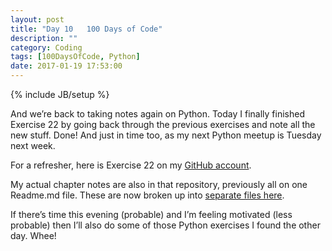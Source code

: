 ```yaml
---
layout: post
title: "Day 10   100 Days of Code"
description: ""
category: Coding
tags: [100DaysOfCode, Python]
date: 2017-01-19 17:53:00
---
```

{% include JB/setup %}

And we’re back to taking notes again on Python.  Today I finally finished Exercise 22 by going back through the previous exercises and note all the new stuff.  Done!  And just in time too, as my next Python meetup is Tuesday next week.

For a refresher, here is Exercise 22 on my [GitHub account](https://github.com/SFoskitt/Learn-Python-the-Hard-Way/blob/master/Exercise22.md).


My actual chapter notes are also in that repository, previously all on one Readme.md file.  These are now broken up into [separate files here](https://github.com/SFoskitt/Learn-Python-the-Hard-Way).

If there’s time this evening (probable) and I’m feeling motivated (less probable) then I’ll also do some of those Python exercises I found the other day.  Whee!  